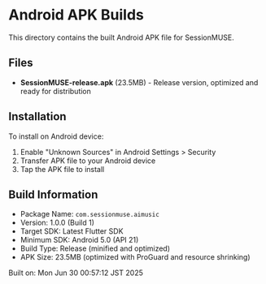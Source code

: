 # Android APK Builds

This directory contains the built Android APK file for SessionMUSE.

## Files
- **SessionMUSE-release.apk** (23.5MB) - Release version, optimized and ready for distribution

## Installation
To install on Android device:
1. Enable "Unknown Sources" in Android Settings > Security
2. Transfer APK file to your Android device
3. Tap the APK file to install

## Build Information
- Package Name: `com.sessionmuse.aimusic`
- Version: 1.0.0 (Build 1)
- Target SDK: Latest Flutter SDK
- Minimum SDK: Android 5.0 (API 21)
- Build Type: Release (minified and optimized)
- APK Size: 23.5MB (optimized with ProGuard and resource shrinking)

Built on: Mon Jun 30 00:57:12 JST 2025

